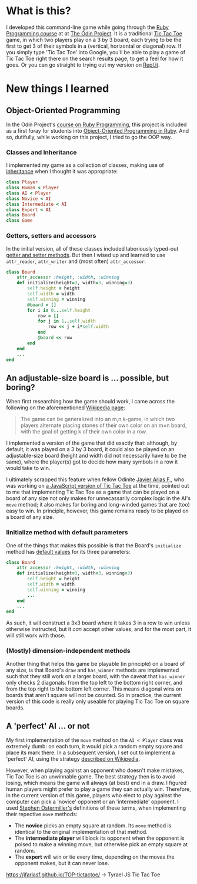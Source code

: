 # What is this? 

I developed this command-line game while going through the [Ruby Programming course](https://www.theodinproject.com/courses/ruby-programming/lessons/oop) at at [The Odin Project](https://www.theodinproject.com/). It is a traditional [Tic Tac Toe](https://en.wikipedia.org/wiki/Tic-tac-toe) game, in which two players play on a 3 by 3 board, each trying to be the first to get 3 of their symbols in a (vertical, horizontal or diagonal) row. If you simply type 'Tic Tac Toe' into Google, you'll be able to play a game of Tic Tac Toe right there on the search results page, to get a feel for how it goes. Or you can go straight to trying out my version on [Repl.it](). 

# New things I learned

## Object-Oriented Programming


In the Odin Project's [course on Ruby Programming](https://www.theodinproject.com/courses/ruby-programming), this project is included as a first foray for students into [Object-Oriented Programming in Ruby](https://launchschool.com/books/oo_ruby/read/introduction). And so, dutifully, while working on this project, I tried to go the OOP way.

### Classes and Inheritance

I implemented my game as a collection of classes, making use of [inheritance](http://www.eriktrautman.com/posts/ruby-explained-inheritance-and-scope) when I thought it was appropriate: 

```ruby
class Player
class Human < Player
class AI < Player
class Novice < AI
class Intermediate < AI
class Expert < AI
class Board
class Game
```

### Getters, setters and accessors

In the initial version, all of these classes included laboriously typed-out [getter and setter methods](https://dev.to/k_penguin_sato/ruby-getters-and-setters-1p30). But then I wised up and learned to use `attr_reader`, `attr_writer` and (most often) `attr_accessor`: 

```ruby
class Board
    attr_accessor :height, :width, :winning
    def initialize(height=3, width=3, winning=3)
        self.height = height
        self.width = width
        self.winning = winning
        @board = []
        for i in 0...self.height
            row = []
            for j in 1..self.width
                row << j + i*self.width
            end
            @board << row
        end
    end
    ...
end
```

## An adjustable-size board is ... possible, but boring?

When first researching how the game should work, I came across the following on the aforementioned [Wikipedia page](https://en.wikipedia.org/wiki/Tic-tac-toe):

> The game can be generalized into an m,n,k-game, in which two players alternate placing stones of their own color on an m×n board, with the goal of getting k of their own color in a row.

I implemented a version of the game that did exactly that: although, by default, it was played on a 3 by 3 board, it could also be played on an adjustable-size board (height and width did not necessarily have to be the same), where the player(s) got to decide how many symbols in a row it would take to win. 

I ultimately scrapped this feature when fellow Odinite [Javier Arias F.](https://github.com/jfariasf), who was working on [a JavaScript version of Tic Tac Toe](https://jfariasf.github.io/TOP-tictactoe/) at the time, pointed out to me that implementing Tic Tac Toe as a game that can be played on a board of any size not only makes for unnecassarily complex logic in the AI's `move` method; it also makes for boring and long-winded games that are (too) easy to win. In principle, however, this game remains ready to be played on a board of any size.

### Iinitialize method with default parameters

One of the things that makes this possible is that the Board's `initialize` method has [default values](https://medium.com/podiihq/ruby-parameters-c178fdcd1f4e) for its three parameters: 

```ruby
class Board
    attr_accessor :height, :width, :winning
    def initialize(height=3, width=3, winning=3)
        self.height = height
        self.width = width
        self.winning = winning
        ...
    end
    ...
end
```

As such, it will construct a 3x3 board where it takes 3 in a row to win unless otherwise instructed, but it *can* accept other values, and for the most part, it will still work with those. 

### (Mostly) dimension-independent methods

Another thing that helps this game be playable (in principle) on a board of any size, is that Board's `draw` and `has_winner` methods are implemented such that they still work on a larger board, with the caveat that `has_winner` only checks 2 diagonals: from the top left to the bottom right corner, and from the top right to the bottom left corner. This means diagonal wins on boards that aren't square will not be counted. So in practice, the current version of this code is really only useable for playing Tic Tac Toe on square boards.   


## A 'perfect' AI ... or not

My first implementation of the `move` method on the `AI < Player` class was extremely dumb: on each turn, it would pick a random empty square and place its mark there. In a subsequent version, I set out to implement a 'perfect' AI, using the strategy [described on Wikipedia](https://en.wikipedia.org/wiki/Tic-tac-toe#Strategy).  

However, when playing against an opponent who doesn't make mistakes, Tic Tac Toe is an unwinnable game. The best strategy then is to avoid losing, which means the game will always (at best) end in a draw. I figured human players might prefer to play a game they can actually win. Therefore, in the current version of this game, players who elect to play against the computer can pick a 'novice' opponent or an 'intermediate' opponent. I used [Stephen Ostermiller's](https://blog.ostermiller.org/tic-tac-toe-strategy) definitions of these terms, when implementing their repective `move` methods:

* The **novice** picks an empty square at random. Its `move` method is identical to the original implementation of that method.  
* The **intermediate player** will block its opponent when the opponent is poised to make a winning move, but otherwise pick an empty square at random.
* The **expert** will win or tie every time, depending on the moves the opponent makes, but it can never lose.       

https://jfariasf.github.io/TOP-tictactoe/ -> Tyrael JS Tic Tac Toe
